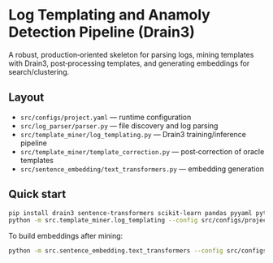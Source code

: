 # Log Templating and Anamoly Detection Pipeline (Drain3)

A robust, production‑oriented skeleton for parsing logs, mining templates with Drain3,
post‑processing templates, and generating embeddings for search/clustering.

## Layout
- `src/configs/project.yaml` — runtime configuration
- `src/log_parser/parser.py` — file discovery and log parsing
- `src/template_miner/log_templating.py` — Drain3 training/inference pipeline
- `src/template_miner/template_correction.py` — post‑correction of oracle templates
- `src/sentence_embedding/text_transformers.py` — embedding generation

## Quick start
```bash
pip install drain3 sentence-transformers scikit-learn pandas pyyaml python-dateutil tqdm
python -m src.template_miner.log_templating --config src/configs/project.yaml
```

To build embeddings after mining:
```bash
python -m src.sentence_embedding.text_transformers --config src/configs/project.yaml
```
